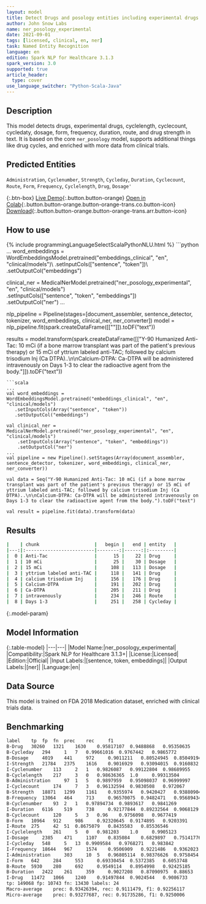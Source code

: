 ```yaml
---
layout: model
title: Detect Drugs and posology entities including experimental drugs and cycles (ner_posology_experimental)
author: John Snow Labs
name: ner_posology_experimental
date: 2021-09-01
tags: [licensed, clinical, en, ner]
task: Named Entity Recognition
language: en
edition: Spark NLP for Healthcare 3.1.3
spark_version: 3.0
supported: true
article_header:
  type: cover
use_language_switcher: "Python-Scala-Java"
---
```


## Description

This model detects drugs, experimental drugs, cyclelength, cyclecount, cycledaty, dosage, form, frequency, duration, route, and drug strength in text. It is based on the core `ner_posology` model, supports additional things like drug cycles, and enriched with more data from clinical trials.

## Predicted Entities

`Administration`, `Cyclenumber`, `Strength`, `Cycleday`, `Duration`, `Cyclecount`, `Route`, `Form`, `Frequency`, `Cyclelength`, `Drug`, `Dosage'`

{:.btn-box}
[Live Demo](https://nlp.johnsnowlabs.com/demo){:.button.button-orange}
[Open in Colab](https://colab.research.google.com/github/JohnSnowLabs/spark-nlp-workshop/blob/master/tutorials/Certification_Trainings/Healthcare/1.Clinical_Named_Entity_Recognition_Model.ipynb){:.button.button-orange.button-orange-trans.co.button-icon}
[Download](https://s3.amazonaws.com/auxdata.johnsnowlabs.com/clinical/models/ner_posology_experimental_en_3.1.3_3.0_1630511369574.zip){:.button.button-orange.button-orange-trans.arr.button-icon}

## How to use



<div class="tabs-box" markdown="1">
{% include programmingLanguageSelectScalaPythonNLU.html %}
```python
...
word_embeddings = WordEmbeddingsModel.pretrained("embeddings_clinical", "en", "clinical/models")\
   .setInputCols(["sentence", "token"])\
   .setOutputCol("embeddings")

clinical_ner = MedicalNerModel.pretrained("ner_posology_experimental", "en", "clinical/models") \
   .setInputCols(["sentence", "token", "embeddings"]) \
   .setOutputCol("ner")
...

nlp_pipeline = Pipeline(stages=[document_assembler, sentence_detector, tokenizer, word_embeddings, clinical_ner, ner_converter])
model = nlp_pipeline.fit(spark.createDataFrame([[""]]).toDF("text"))

results = model.transform(spark.createDataFrame([["Y-90 Humanized Anti-Tac: 10 mCi (if a bone marrow transplant was part of the patient's previous therapy) or 15 mCi of yttrium labeled anti-TAC; followed by calcium trisodium Inj (Ca DTPA)..\n\nCalcium-DTPA: Ca-DTPA will be administered intravenously on Days 1-3 to clear the radioactive agent from the body."]]).toDF("text"))

```
```scala
...
val word_embeddings = WordEmbeddingsModel.pretrained("embeddings_clinical", "en", "clinical/models")
   .setInputCols(Array("sentence", "token"))
   .setOutputCol("embeddings")

val clinical_ner = MedicalNerModel.pretrained("ner_posology_experimental", "en", "clinical/models")
    .setInputCols(Array("sentence", "token", "embeddings"))
    .setOutputCol("ner")
...
val pipeline = new Pipeline().setStages(Array(document_assembler, sentence_detector, tokenizer, word_embeddings, clinical_ner, ner_converter))

val data = Seq("Y-90 Humanized Anti-Tac: 10 mCi (if a bone marrow transplant was part of the patient's previous therapy) or 15 mCi of yttrium labeled anti-TAC; followed by calcium trisodium Inj (Ca DTPA)..\n\nCalcium-DTPA: Ca-DTPA will be administered intravenously on Days 1-3 to clear the radioactive agent from the body.").toDF("text")

val result = pipeline.fit(data).transform(data)
```
</div>

## Results

```bash
|    | chunk                    |   begin |   end | entity   |
|---:|:-------------------------|--------:|------:|:---------|
|  0 | Anti-Tac                 |      15 |    22 | Drug     |
|  1 | 10 mCi                   |      25 |    30 | Dosage   |
|  2 | 15 mCi                   |     108 |   113 | Dosage   |
|  3 | yttrium labeled anti-TAC |     118 |   141 | Drug     |
|  4 | calcium trisodium Inj    |     156 |   176 | Drug     |
|  5 | Calcium-DTPA             |     191 |   202 | Drug     |
|  6 | Ca-DTPA                  |     205 |   211 | Drug     |
|  7 | intravenously            |     234 |   246 | Route    |
|  8 | Days 1-3                 |     251 |   258 | Cycleday |
```

{:.model-param}
## Model Information

{:.table-model}
|---|---|
|Model Name:|ner_posology_experimental|
|Compatibility:|Spark NLP for Healthcare 3.1.3+|
|License:|Licensed|
|Edition:|Official|
|Input Labels:|[sentence, token, embeddings]|
|Output Labels:|[ner]|
|Language:|en|

## Data Source

This model is trained on FDA 2018 Medication dataset, enriched with clinical trials data.

## Benchmarking

```bash
label	 tp	 fp	 fn	 prec	 rec	 f1
B-Drug	 30260	 1321	 1630	 0.95817107	 0.9488868	 0.95350635
B-Cycleday	 294	 1	 7	 0.99661016	 0.9767442	 0.9865772
B-Dosage	 4019	 441	 972	 0.9011211	 0.80524945	 0.85049194
I-Strength	 21784	 2375	 1616	 0.9016929	 0.93094015	 0.9160832
I-Cyclenumber	 113	 2	 1	 0.9826087	 0.99122804	 0.98689955
B-Cyclelength	 217	 3	 0	 0.98636365	 1.0	 0.99313504
B-Administration	 97	 1	 5	 0.9897959	 0.95098037	 0.96999997
I-Cyclecount	 174	 7	 3	 0.96132594	 0.9830508	 0.972067
B-Strength	 18871	 1299	 1161	 0.9355974	 0.9420427	 0.93880904
B-Frequency	 13064	 464	 713	 0.96570075	 0.9482471	 0.95689434
B-Cyclenumber	 93	 2	 1	 0.97894734	 0.9893617	 0.9841269
I-Duration	 6116	 519	 738	 0.92177844	 0.89232564	 0.9068129
B-Cyclecount	 120	 5	 3	 0.96	 0.9756098	 0.9677419
B-Form	 10964	 912	 986	 0.92320645	 0.9174895	 0.9203391
I-Route	 275	 42	 51	 0.8675079	 0.8435583	 0.85536546
I-Cyclelength	 261	 5	 0	 0.981203	 1.0	 0.9905123
I-Dosage	 2385	 471	 1107	 0.835084	 0.6829897	 0.75141776
I-Cycleday	 548	 5	 13	 0.9909584	 0.9768271	 0.983842
I-Frequency	 18644	 967	 1574	 0.9506909	 0.9221486	 0.9362023
I-Administration	 303	 10	 5	 0.96805114	 0.98376626	 0.9758454
I-Form	 642	 284	 553	 0.69330454	 0.5372385	 0.6053748
B-Route	 5930	 280	 692	 0.9549114	 0.8954998	 0.92425185
B-Duration	 2422	 261	 359	 0.9027208	 0.87090975	 0.88653
I-Drug	 11472	 1066	 1240	 0.91497844	 0.9024544	 0.9086733
tp: 149068 fp: 10743 fn: 13430 labels: 24
Macro-average	 prec: 0.93426394, rec: 0.9111479, f1: 0.92256117
Micro-average	 prec: 0.93277687, rec: 0.91735286, f1: 0.9250006
```